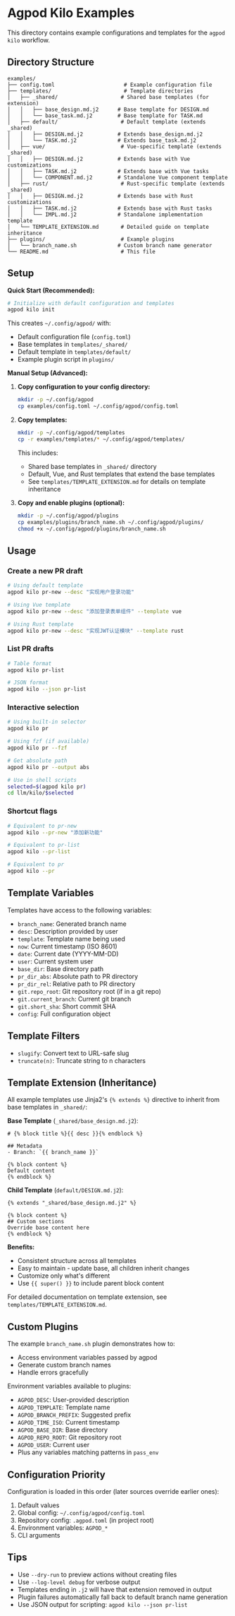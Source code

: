 # Agpod Kilo Examples

This directory contains example configurations and templates for the `agpod kilo` workflow.

## Directory Structure

```
examples/
├── config.toml                      # Example configuration file
├── templates/                       # Template directories
│   ├── _shared/                    # Shared base templates (for extension)
│   │   ├── base_design.md.j2      # Base template for DESIGN.md
│   │   └── base_task.md.j2        # Base template for TASK.md
│   ├── default/                    # Default template (extends _shared)
│   │   ├── DESIGN.md.j2           # Extends base_design.md.j2
│   │   └── TASK.md.j2             # Extends base_task.md.j2
│   ├── vue/                        # Vue-specific template (extends _shared)
│   │   ├── DESIGN.md.j2           # Extends base with Vue customizations
│   │   ├── TASK.md.j2             # Extends base with Vue tasks
│   │   └── COMPONENT.md.j2        # Standalone Vue component template
│   ├── rust/                       # Rust-specific template (extends _shared)
│   │   ├── DESIGN.md.j2           # Extends base with Rust customizations
│   │   ├── TASK.md.j2             # Extends base with Rust tasks
│   │   └── IMPL.md.j2             # Standalone implementation template
│   └── TEMPLATE_EXTENSION.md       # Detailed guide on template inheritance
├── plugins/                        # Example plugins
│   └── branch_name.sh             # Custom branch name generator
└── README.md                       # This file
```

## Setup

**Quick Start (Recommended):**
```bash
# Initialize with default configuration and templates
agpod kilo init
```

This creates `~/.config/agpod/` with:
- Default configuration file (`config.toml`)
- Base templates in `templates/_shared/`
- Default template in `templates/default/`
- Example plugin script in `plugins/`

**Manual Setup (Advanced):**

1. **Copy configuration to your config directory:**
   ```bash
   mkdir -p ~/.config/agpod
   cp examples/config.toml ~/.config/agpod/config.toml
   ```

2. **Copy templates:**
   ```bash
   mkdir -p ~/.config/agpod/templates
   cp -r examples/templates/* ~/.config/agpod/templates/
   ```
   
   This includes:
   - Shared base templates in `_shared/` directory
   - Default, Vue, and Rust templates that extend the base templates
   - See `templates/TEMPLATE_EXTENSION.md` for details on template inheritance

3. **Copy and enable plugins (optional):**
   ```bash
   mkdir -p ~/.config/agpod/plugins
   cp examples/plugins/branch_name.sh ~/.config/agpod/plugins/
   chmod +x ~/.config/agpod/plugins/branch_name.sh
   ```

## Usage

### Create a new PR draft

```bash
# Using default template
agpod kilo pr-new --desc "实现用户登录功能"

# Using Vue template
agpod kilo pr-new --desc "添加登录表单组件" --template vue

# Using Rust template
agpod kilo pr-new --desc "实现JWT认证模块" --template rust
```

### List PR drafts

```bash
# Table format
agpod kilo pr-list

# JSON format
agpod kilo --json pr-list
```

### Interactive selection

```bash
# Using built-in selector
agpod kilo pr

# Using fzf (if available)
agpod kilo pr --fzf

# Get absolute path
agpod kilo pr --output abs

# Use in shell scripts
selected=$(agpod kilo pr)
cd llm/kilo/$selected
```

### Shortcut flags

```bash
# Equivalent to pr-new
agpod kilo --pr-new "添加新功能"

# Equivalent to pr-list
agpod kilo --pr-list

# Equivalent to pr
agpod kilo --pr
```

## Template Variables

Templates have access to the following variables:

- `branch_name`: Generated branch name
- `desc`: Description provided by user
- `template`: Template name being used
- `now`: Current timestamp (ISO 8601)
- `date`: Current date (YYYY-MM-DD)
- `user`: Current system user
- `base_dir`: Base directory path
- `pr_dir_abs`: Absolute path to PR directory
- `pr_dir_rel`: Relative path to PR directory
- `git.repo_root`: Git repository root (if in a git repo)
- `git.current_branch`: Current git branch
- `git.short_sha`: Short commit SHA
- `config`: Full configuration object

## Template Filters

- `slugify`: Convert text to URL-safe slug
- `truncate(n)`: Truncate string to n characters

## Template Extension (Inheritance)

All example templates use Jinja2's `{% extends %}` directive to inherit from base templates in `_shared/`:

**Base Template** (`_shared/base_design.md.j2`):
```jinja2
# {% block title %}{{ desc }}{% endblock %}

## Metadata
- Branch: `{{ branch_name }}`

{% block content %}
Default content
{% endblock %}
```

**Child Template** (`default/DESIGN.md.j2`):
```jinja2
{% extends "_shared/base_design.md.j2" %}

{% block content %}
## Custom sections
Override base content here
{% endblock %}
```

**Benefits:**
- Consistent structure across all templates
- Easy to maintain - update base, all children inherit changes
- Customize only what's different
- Use `{{ super() }}` to include parent block content

For detailed documentation on template extension, see `templates/TEMPLATE_EXTENSION.md`.

## Custom Plugins

The example `branch_name.sh` plugin demonstrates how to:
- Access environment variables passed by agpod
- Generate custom branch names
- Handle errors gracefully

Environment variables available to plugins:
- `AGPOD_DESC`: User-provided description
- `AGPOD_TEMPLATE`: Template name
- `AGPOD_BRANCH_PREFIX`: Suggested prefix
- `AGPOD_TIME_ISO`: Current timestamp
- `AGPOD_BASE_DIR`: Base directory
- `AGPOD_REPO_ROOT`: Git repository root
- `AGPOD_USER`: Current user
- Plus any variables matching patterns in `pass_env`

## Configuration Priority

Configuration is loaded in this order (later sources override earlier ones):

1. Default values
2. Global config: `~/.config/agpod/config.toml`
3. Repository config: `.agpod.toml` (in project root)
4. Environment variables: `AGPOD_*`
5. CLI arguments

## Tips

- Use `--dry-run` to preview actions without creating files
- Use `--log-level debug` for verbose output
- Templates ending in `.j2` will have that extension removed in output
- Plugin failures automatically fall back to default branch name generation
- Use JSON output for scripting: `agpod kilo --json pr-list`
